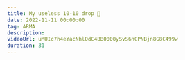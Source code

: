 ```yaml
---
title: My useless 10-10 drop 🤣
date: 2022-11-11 00:00:00
tag: ARMA
description:
videoUrl: uMUIc7h4eYacNhlOdC4BB0000ySvS6nCPNBjn8G8C499w
duration: 31
---
```

